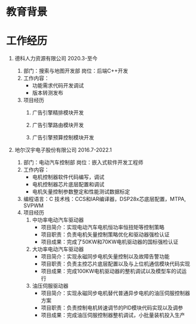 # 教育背景
# 工作经历
1. 德科人力资源有限公司 2020.3-至今
    1. 部门：搜索与地图开发部 岗位：后端C++开发
    2. 工作内容：
        + 功能需求代码开发调试
        + 版本转测发布
    3. 项目经历
        1. 广告引擎精排模块开发
        
        2. 广告引擎路由模块开发
        
        3. 广告引擎预算控制模块开发


2. 地尔汉宇电子股份有限公司 2016.7-2022.1
    1. 部门：电动汽车控制部  岗位：嵌入式软件开发工程师
    2. 工作内容：
        + 电机控制器软件代码编写，调试
        + 电机控制器芯片底层配置和调试
        + 电机矢量控制参数整定和性能测试数据标定
    3. 编程语言：C   技术栈：CCS和IAR编译器，DSP28x芯底层配置，MTPA, SVPWM
    4. 项目经历
        1. 中功率电动汽车驱动器
            + 项目简介：实现电动汽车电机恒功率恒扭矩等控制策略
            + 项目职责：负责电机矢量控制策略优化和驱动器强检认证
            + 项目成果：完成了50KW和70KW电机驱动器的国标强检认证
        2. 大功率电动汽车驱动器
            + 项目简介：实现永磁同步电机矢量控制以及故障告警功能
            + 项目职责：负责主控芯片底层配置以及与上位机通信模块代码实现
            + 项目成果：完成100KW电机驱动器的整机调试以及模型车的试运行
        3. 油压伺服驱动器
            + 项目简介：实现永磁同步电机替代普通异步电机的油压伺服控制器方案
            + 项目职责：负责控制电机转速调节的PID模块代码实现以及调参
            + 项目成果：完成油压伺服控制器整机调试，小批量装机投入生产
